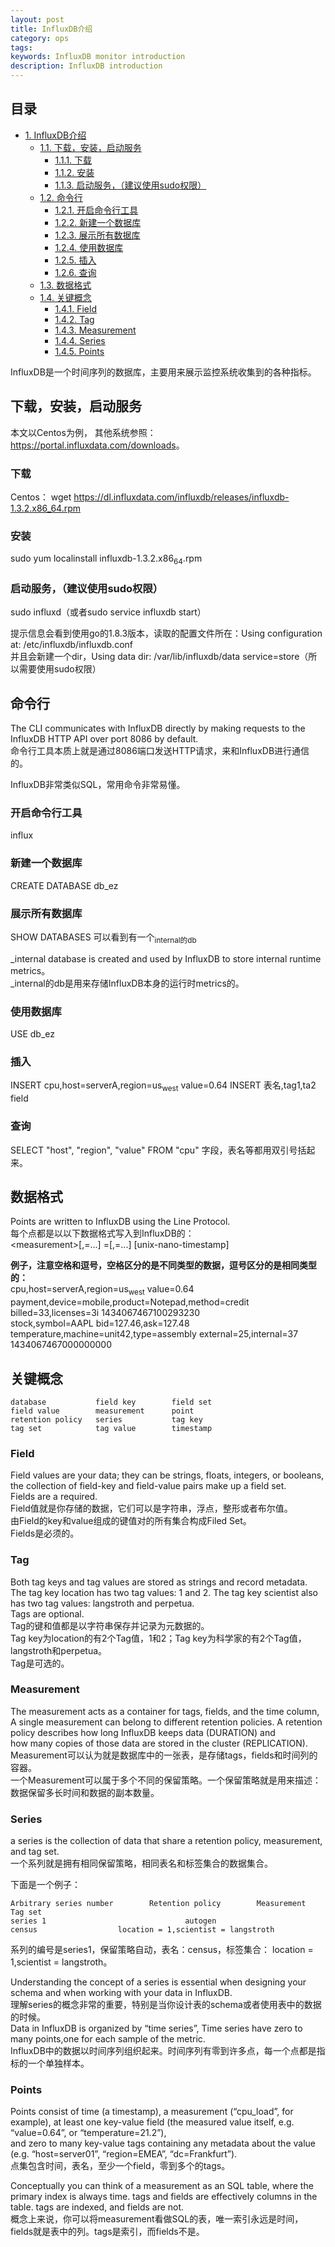 ```yaml
---
layout: post
title: InfluxDB介绍
category: ops
tags: 
keywords: InfluxDB monitor introduction
description: InfluxDB introduction
---
```


<div id="table-of-contents">
<h2>目录</h2>
<div id="text-table-of-contents">
<ul>
<li><a href="#sec-1">1. InfluxDB介绍</a>
<ul>
<li><a href="#sec-1-1">1.1. 下载，安装，启动服务</a>
<ul>
<li><a href="#sec-1-1-1">1.1.1. 下载</a></li>
<li><a href="#sec-1-1-2">1.1.2. 安装</a></li>
<li><a href="#sec-1-1-3">1.1.3. 启动服务，（建议使用sudo权限）</a></li>
</ul>
</li>
<li><a href="#sec-1-2">1.2. 命令行</a>
<ul>
<li><a href="#sec-1-2-1">1.2.1. 开启命令行工具</a></li>
<li><a href="#sec-1-2-2">1.2.2. 新建一个数据库</a></li>
<li><a href="#sec-1-2-3">1.2.3. 展示所有数据库</a></li>
<li><a href="#sec-1-2-4">1.2.4. 使用数据库</a></li>
<li><a href="#sec-1-2-5">1.2.5. 插入</a></li>
<li><a href="#sec-1-2-6">1.2.6. 查询</a></li>
</ul>
</li>
<li><a href="#sec-1-3">1.3. 数据格式</a></li>
<li><a href="#sec-1-4">1.4. 关键概念</a>
<ul>
<li><a href="#sec-1-4-1">1.4.1. Field</a></li>
<li><a href="#sec-1-4-2">1.4.2. Tag</a></li>
<li><a href="#sec-1-4-3">1.4.3. Measurement</a></li>
<li><a href="#sec-1-4-4">1.4.4. Series</a></li>
<li><a href="#sec-1-4-5">1.4.5. Points</a></li>
</ul>
</li>
</ul>
</li>
</ul>
</div>
</div>



InfluxDB是一个时间序列的数据库，主要用来展示监控系统收集到的各种指标。

## 下载，安装，启动服务<a id="sec-1-1" name="sec-1-1"></a>

本文以Centos为例，  其他系统参照：<https://portal.influxdata.com/downloads>。

### 下载<a id="sec-1-1-1" name="sec-1-1-1"></a>

Centos：
wget <https://dl.influxdata.com/influxdb/releases/influxdb-1.3.2.x86_64.rpm>

### 安装<a id="sec-1-1-2" name="sec-1-1-2"></a>

sudo yum localinstall influxdb-1.3.2.x86<sub>64</sub>.rpm

### 启动服务，（建议使用sudo权限）<a id="sec-1-1-3" name="sec-1-1-3"></a>

sudo influxd（或者sudo service influxdb start）

提示信息会看到使用go的1.8.3版本，读取的配置文件所在：Using configuration at: /etc/influxdb/influxdb.conf  
并且会新建一个dir，Using data dir: /var/lib/influxdb/data service=store（所以需要使用sudo权限）

## 命令行<a id="sec-1-2" name="sec-1-2"></a>

The CLI communicates with InfluxDB directly by making requests to the InfluxDB HTTP API over port 8086 by default.  
命令行工具本质上就是通过8086端口发送HTTP请求，来和InfluxDB进行通信的。

InfluxDB非常类似SQL，常用命令非常易懂。

### 开启命令行工具<a id="sec-1-2-1" name="sec-1-2-1"></a>

influx

### 新建一个数据库<a id="sec-1-2-2" name="sec-1-2-2"></a>

CREATE DATABASE db_ez

### 展示所有数据库<a id="sec-1-2-3" name="sec-1-2-3"></a>

SHOW DATABASES
可以看到有一个<sub>internal的db</sub>

_internal database is created and used by InfluxDB to store internal runtime metrics。  
_internal的db是用来存储InfluxDB本身的运行时metrics的。

### 使用数据库<a id="sec-1-2-4" name="sec-1-2-4"></a>

USE db_ez

### 插入<a id="sec-1-2-5" name="sec-1-2-5"></a>

INSERT cpu,host=serverA,region=us<sub>west</sub> value=0.64
INSERT 表名,tag1,ta2 field

### 查询<a id="sec-1-2-6" name="sec-1-2-6"></a>

SELECT "host", "region", "value" FROM "cpu"
字段，表名等都用双引号括起来。

## 数据格式<a id="sec-1-3" name="sec-1-3"></a>

Points are written to InfluxDB using the Line Protocol.  
每个点都是以以下数据格式写入到InfluxDB的：   
\<measurement>\[,<tag-key>=<tag-value>...] <field-key>=<field-value>\[,<field2-key>=<field2-value>...] \[unix-nano-timestamp]

**例子，注意空格和逗号，空格区分的是不同类型的数据，逗号区分的是相同类型的：**    
cpu,host=serverA,region=us<sub>west</sub> value=0.64  
payment,device=mobile,product=Notepad,method=credit billed=33,licenses=3i 1434067467100293230  
stock,symbol=AAPL bid=127.46,ask=127.48  
temperature,machine=unit42,type=assembly external=25,internal=37 1434067467000000000  

## 关键概念<a id="sec-1-4" name="sec-1-4"></a>
```
database           field key        field set  
field value        measurement      point  
retention policy   series           tag key  
tag set            tag value        timestamp  
```

### Field<a id="sec-1-4-1" name="sec-1-4-1"></a>

Field values are your data; they can be strings, floats, integers, or booleans,  
the collection of field-key and field-value pairs make up a field set.  
Fields are a required.  
Field值就是你存储的数据，它们可以是字符串，浮点，整形或者布尔值。  
由Field的key和value组成的键值对的所有集合构成Filed Set。  
Fields是必须的。  

### Tag<a id="sec-1-4-2" name="sec-1-4-2"></a>

Both tag keys and tag values are stored as strings and record metadata.  
The tag key location has two tag values: 1 and 2. The tag key scientist also has two tag values: langstroth and perpetua.  
Tags are optional.  
Tag的键和值都是以字符串保存并记录为元数据的。  
Tag key为location的有2个Tag值，1和2；Tag key为科学家的有2个Tag值，langstroth和perpetua。  
Tag是可选的。  

### Measurement<a id="sec-1-4-3" name="sec-1-4-3"></a>

The measurement acts as a container for tags, fields, and the time column,  
A single measurement can belong to different retention policies. A retention policy describes how long InfluxDB keeps data (DURATION) and  
how many copies of those data are stored in the cluster (REPLICATION).  
Measurement可以认为就是数据库中的一张表，是存储tags，fields和时间列的容器。  
一个Measurement可以属于多个不同的保留策略。一个保留策略就是用来描述：数据保留多长时间和数据的副本数量。  

### Series<a id="sec-1-4-4" name="sec-1-4-4"></a>

a series is the collection of data that share a retention policy, measurement, and tag set.  
一个系列就是拥有相同保留策略，相同表名和标签集合的数据集合。  

下面是一个例子： 
 ```
Arbitrary series number        Retention policy        Measurement        Tag set  
series 1                               autogen                    census                  location = 1,scientist = langstroth
```
系列的编号是series1，保留策略自动，表名：census，标签集合： location = 1,scientist = langstroth。  


Understanding the concept of a series is essential when designing your schema and when working with your data in InfluxDB.  
理解series的概念非常的重要，特别是当你设计表的schema或者使用表中的数据的时候。  
Data in InfluxDB is organized by “time series”, Time series have zero to many points,one for each  sample of the metric.  
InfluxDB中的数据以时间序列组织起来。时间序列有零到许多点，每一个点都是指标的一个单独样本。  

### Points<a id="sec-1-4-5" name="sec-1-4-5"></a>

Points consist of time (a timestamp), a measurement (“cpu_load”, for example), at least one key-value field (the measured value itself, e.g. “value=0.64”, or “temperature=21.2”),  
and zero to many key-value tags containing any metadata about the value (e.g. “host=server01”, “region=EMEA”, “dc=Frankfurt”).  
点集包含时间，表名，至少一个field，零到多个的tags。  

Conceptually you can think of a measurement as an SQL table, where the primary index is always time. tags and fields are effectively columns in the table. tags are indexed, and fields are not.  
概念上来说，你可以将measurement看做SQL的表，唯一索引永远是时间，fields就是表中的列。tags是索引，而fields不是。  
